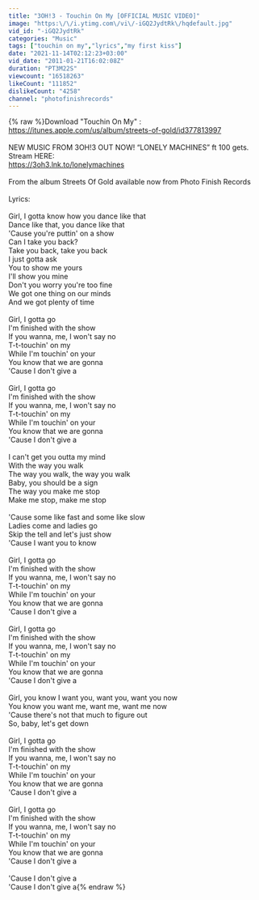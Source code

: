 ```yaml
---
title: "3OH!3 - Touchin On My [OFFICIAL MUSIC VIDEO]"
image: "https:\/\/i.ytimg.com\/vi\/-iGQ2JydtRk\/hqdefault.jpg"
vid_id: "-iGQ2JydtRk"
categories: "Music"
tags: ["touchin on my","lyrics","my first kiss"]
date: "2021-11-14T02:12:23+03:00"
vid_date: "2011-01-21T16:02:08Z"
duration: "PT3M22S"
viewcount: "16518263"
likeCount: "111852"
dislikeCount: "4258"
channel: "photofinishrecords"
---
```

{% raw %}Download &quot;Touchin On My&quot; : <br /><a rel="nofollow" target="blank" href="https://itunes.apple.com/us/album/streets-of-gold/id377813997">https://itunes.apple.com/us/album/streets-of-gold/id377813997</a><br /><br />NEW MUSIC FROM 3OH!3 OUT NOW! “LONELY MACHINES” ft 100 gets. Stream HERE:<br /><a rel="nofollow" target="blank" href="https://3oh3.lnk.to/lonelymachines">https://3oh3.lnk.to/lonelymachines</a><br /><br />From the album Streets Of Gold available now from Photo Finish Records<br /><br />Lyrics:<br /><br />Girl, I gotta know how you dance like that<br />Dance like that, you dance like that<br />'Cause you're puttin' on a show<br />Can I take you back?<br />Take you back, take you back<br />I just gotta ask<br />You to show me yours<br />I'll show you mine<br />Don't you worry you're too fine<br />We got one thing on our minds<br />And we got plenty of time<br /><br />Girl, I gotta go<br />I'm finished with the show<br />If you wanna, me, I won't say no<br />T-t-touchin' on my<br />While I'm touchin' on your<br />You know that we are gonna<br />'Cause I don't give a<br /><br />Girl, I gotta go<br />I'm finished with the show<br />If you wanna, me, I won't say no<br />T-t-touchin' on my<br />While I'm touchin' on your<br />You know that we are gonna<br />'Cause I don't give a<br /><br />I can't get you outta my mind<br />With the way you walk<br />The way you walk, the way you walk<br />Baby, you should be a sign<br />The way you make me stop<br />Make me stop, make me stop<br /><br />'Cause some like fast and some like slow<br />Ladies come and ladies go<br />Skip the tell and let's just show<br />'Cause I want you to know<br /><br />Girl, I gotta go<br />I'm finished with the show<br />If you wanna, me, I won't say no<br />T-t-touchin' on my<br />While I'm touchin' on your<br />You know that we are gonna<br />'Cause I don't give a<br /><br />Girl, I gotta go<br />I'm finished with the show<br />If you wanna, me, I won't say no<br />T-t-touchin' on my<br />While I'm touchin' on your<br />You know that we are gonna<br />'Cause I don't give a<br /><br />Girl, you know I want you, want you, want you now<br />You know you want me, want me, want me now<br />'Cause there's not that much to figure out<br />So, baby, let's get down<br /><br />Girl, I gotta go<br />I'm finished with the show<br />If you wanna, me, I won't say no<br />T-t-touchin' on my<br />While I'm touchin' on your<br />You know that we are gonna<br />'Cause I don't give a<br /><br />Girl, I gotta go<br />I'm finished with the show<br />If you wanna, me, I won't say no<br />T-t-touchin' on my<br />While I'm touchin' on your<br />You know that we are gonna<br />'Cause I don't give a<br /><br />'Cause I don't give a<br />'Cause I don't give a{% endraw %}
